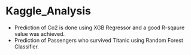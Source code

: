 # Kaggle_Analysis
* Prediction of Co2 is done using XGB Regressor and a good R-sqaure value was achieved.
* Prediction of Passengers who survived Titanic using Random Forest Classifier.
